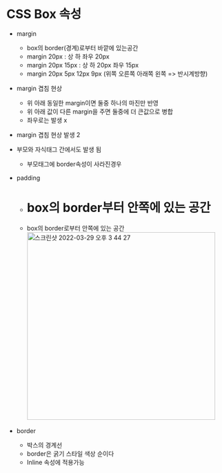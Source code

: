 # CSS Box 속성

- margin

  - box의 border(경계)로부터 바깥에 있는공간
  - margin 20px : 상 하 좌우 20px
  - margin 20px 15px : 상 하 20px 좌우 15px
  - margin 20px 5px 12px 9px (위쪽 오른쪽 아래쪽 왼쪽 => 반시계방향)

- margin 겹침 현상

  - 위 아래 동일한 margin이면 둘중 하나의 마진만 반영
  - 위 아래 값이 다른 margin을 주면 둘중에 더 큰값으로 병합
  - 좌우로는 발생 x

- margin 겹침 현상 발생 2
- 부모와 자식태그 간에서도 발생 됨

  - 부모태그에 border속성이 사라진경우

- padding

  - # box의 border부터 안쪽에 있는 공간
  - box의 border로부터 안쪽에 있는 공간
    <img width="436" alt="스크린샷 2022-03-29 오후 3 44 27" src="https://user-images.githubusercontent.com/100929485/160550109-a9b0eb11-2280-4cda-a5f6-4e54cbd18b1f.png">

- border
  - 박스의 경계선
  - border은 굵기 스타일 색상 순이다
  - Inline 속성에 적용가능
